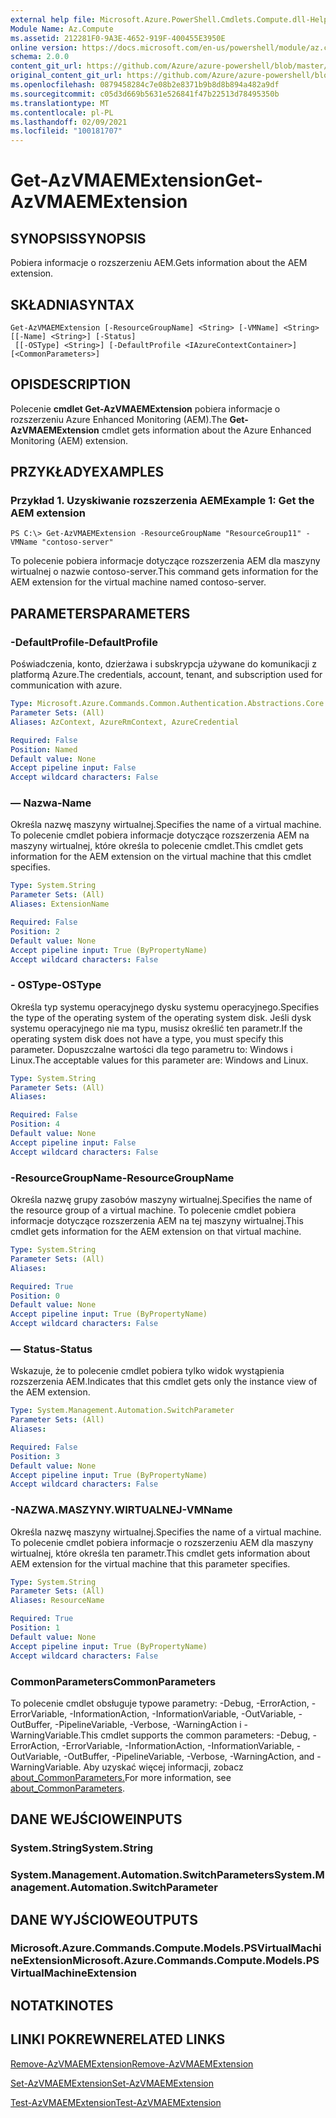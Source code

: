 ```yaml
---
external help file: Microsoft.Azure.PowerShell.Cmdlets.Compute.dll-Help.xml
Module Name: Az.Compute
ms.assetid: 212281F0-9A3E-4652-919F-400455E3950E
online version: https://docs.microsoft.com/en-us/powershell/module/az.compute/get-azvmaemextension
schema: 2.0.0
content_git_url: https://github.com/Azure/azure-powershell/blob/master/src/Compute/Compute/help/Get-AzVMAEMExtension.md
original_content_git_url: https://github.com/Azure/azure-powershell/blob/master/src/Compute/Compute/help/Get-AzVMAEMExtension.md
ms.openlocfilehash: 0879458284c7e08b2e8371b9b8d8b894a482a9df
ms.sourcegitcommit: c05d3d669b5631e526841f47b22513d78495350b
ms.translationtype: MT
ms.contentlocale: pl-PL
ms.lasthandoff: 02/09/2021
ms.locfileid: "100181707"
---
```

# <span data-ttu-id="59fdd-101">Get-AzVMAEMExtension</span><span class="sxs-lookup"><span data-stu-id="59fdd-101">Get-AzVMAEMExtension</span></span>

## <span data-ttu-id="59fdd-102">SYNOPSIS</span><span class="sxs-lookup"><span data-stu-id="59fdd-102">SYNOPSIS</span></span>
<span data-ttu-id="59fdd-103">Pobiera informacje o rozszerzeniu AEM.</span><span class="sxs-lookup"><span data-stu-id="59fdd-103">Gets information about the AEM extension.</span></span>

## <span data-ttu-id="59fdd-104">SKŁADNIA</span><span class="sxs-lookup"><span data-stu-id="59fdd-104">SYNTAX</span></span>

```
Get-AzVMAEMExtension [-ResourceGroupName] <String> [-VMName] <String> [[-Name] <String>] [-Status]
 [[-OSType] <String>] [-DefaultProfile <IAzureContextContainer>] [<CommonParameters>]
```

## <span data-ttu-id="59fdd-105">OPIS</span><span class="sxs-lookup"><span data-stu-id="59fdd-105">DESCRIPTION</span></span>
<span data-ttu-id="59fdd-106">Polecenie **cmdlet Get-AzVMAEMExtension** pobiera informacje o rozszerzeniu Azure Enhanced Monitoring (AEM).</span><span class="sxs-lookup"><span data-stu-id="59fdd-106">The **Get-AzVMAEMExtension** cmdlet gets information about the Azure Enhanced Monitoring (AEM) extension.</span></span>

## <span data-ttu-id="59fdd-107">PRZYKŁADY</span><span class="sxs-lookup"><span data-stu-id="59fdd-107">EXAMPLES</span></span>

### <span data-ttu-id="59fdd-108">Przykład 1. Uzyskiwanie rozszerzenia AEM</span><span class="sxs-lookup"><span data-stu-id="59fdd-108">Example 1: Get the AEM extension</span></span>
```
PS C:\> Get-AzVMAEMExtension -ResourceGroupName "ResourceGroup11" -VMName "contoso-server"
```

<span data-ttu-id="59fdd-109">To polecenie pobiera informacje dotyczące rozszerzenia AEM dla maszyny wirtualnej o nazwie contoso-server.</span><span class="sxs-lookup"><span data-stu-id="59fdd-109">This command gets information for the AEM extension for the virtual machine named contoso-server.</span></span>

## <span data-ttu-id="59fdd-110">PARAMETERS</span><span class="sxs-lookup"><span data-stu-id="59fdd-110">PARAMETERS</span></span>

### <span data-ttu-id="59fdd-111">-DefaultProfile</span><span class="sxs-lookup"><span data-stu-id="59fdd-111">-DefaultProfile</span></span>
<span data-ttu-id="59fdd-112">Poświadczenia, konto, dzierżawa i subskrypcja używane do komunikacji z platformą Azure.</span><span class="sxs-lookup"><span data-stu-id="59fdd-112">The credentials, account, tenant, and subscription used for communication with azure.</span></span>

```yaml
Type: Microsoft.Azure.Commands.Common.Authentication.Abstractions.Core.IAzureContextContainer
Parameter Sets: (All)
Aliases: AzContext, AzureRmContext, AzureCredential

Required: False
Position: Named
Default value: None
Accept pipeline input: False
Accept wildcard characters: False
```

### <span data-ttu-id="59fdd-113">— Nazwa</span><span class="sxs-lookup"><span data-stu-id="59fdd-113">-Name</span></span>
<span data-ttu-id="59fdd-114">Określa nazwę maszyny wirtualnej.</span><span class="sxs-lookup"><span data-stu-id="59fdd-114">Specifies the name of a virtual machine.</span></span>
<span data-ttu-id="59fdd-115">To polecenie cmdlet pobiera informacje dotyczące rozszerzenia AEM na maszyny wirtualnej, które określa to polecenie cmdlet.</span><span class="sxs-lookup"><span data-stu-id="59fdd-115">This cmdlet gets information for the AEM extension on the virtual machine that this cmdlet specifies.</span></span>

```yaml
Type: System.String
Parameter Sets: (All)
Aliases: ExtensionName

Required: False
Position: 2
Default value: None
Accept pipeline input: True (ByPropertyName)
Accept wildcard characters: False
```

### <span data-ttu-id="59fdd-116">- OSType</span><span class="sxs-lookup"><span data-stu-id="59fdd-116">-OSType</span></span>
<span data-ttu-id="59fdd-117">Określa typ systemu operacyjnego dysku systemu operacyjnego.</span><span class="sxs-lookup"><span data-stu-id="59fdd-117">Specifies the type of the operating system of the operating system disk.</span></span>
<span data-ttu-id="59fdd-118">Jeśli dysk systemu operacyjnego nie ma typu, musisz określić ten parametr.</span><span class="sxs-lookup"><span data-stu-id="59fdd-118">If the operating system disk does not have a type, you must specify this parameter.</span></span>
<span data-ttu-id="59fdd-119">Dopuszczalne wartości dla tego parametru to: Windows i Linux.</span><span class="sxs-lookup"><span data-stu-id="59fdd-119">The acceptable values for this parameter are: Windows and Linux.</span></span>

```yaml
Type: System.String
Parameter Sets: (All)
Aliases:

Required: False
Position: 4
Default value: None
Accept pipeline input: False
Accept wildcard characters: False
```

### <span data-ttu-id="59fdd-120">-ResourceGroupName</span><span class="sxs-lookup"><span data-stu-id="59fdd-120">-ResourceGroupName</span></span>
<span data-ttu-id="59fdd-121">Określa nazwę grupy zasobów maszyny wirtualnej.</span><span class="sxs-lookup"><span data-stu-id="59fdd-121">Specifies the name of the resource group of a virtual machine.</span></span>
<span data-ttu-id="59fdd-122">To polecenie cmdlet pobiera informacje dotyczące rozszerzenia AEM na tej maszyny wirtualnej.</span><span class="sxs-lookup"><span data-stu-id="59fdd-122">This cmdlet gets information for the AEM extension on that virtual machine.</span></span>

```yaml
Type: System.String
Parameter Sets: (All)
Aliases:

Required: True
Position: 0
Default value: None
Accept pipeline input: True (ByPropertyName)
Accept wildcard characters: False
```

### <span data-ttu-id="59fdd-123">— Status</span><span class="sxs-lookup"><span data-stu-id="59fdd-123">-Status</span></span>
<span data-ttu-id="59fdd-124">Wskazuje, że to polecenie cmdlet pobiera tylko widok wystąpienia rozszerzenia AEM.</span><span class="sxs-lookup"><span data-stu-id="59fdd-124">Indicates that this cmdlet gets only the instance view of the AEM extension.</span></span>

```yaml
Type: System.Management.Automation.SwitchParameter
Parameter Sets: (All)
Aliases:

Required: False
Position: 3
Default value: None
Accept pipeline input: True (ByPropertyName)
Accept wildcard characters: False
```

### <span data-ttu-id="59fdd-125">-NAZWA.MASZYNY.WIRTUALNEJ</span><span class="sxs-lookup"><span data-stu-id="59fdd-125">-VMName</span></span>
<span data-ttu-id="59fdd-126">Określa nazwę maszyny wirtualnej.</span><span class="sxs-lookup"><span data-stu-id="59fdd-126">Specifies the name of a virtual machine.</span></span>
<span data-ttu-id="59fdd-127">To polecenie cmdlet pobiera informacje o rozszerzeniu AEM dla maszyny wirtualnej, które określa ten parametr.</span><span class="sxs-lookup"><span data-stu-id="59fdd-127">This cmdlet gets information about AEM extension for the virtual machine that this parameter specifies.</span></span>

```yaml
Type: System.String
Parameter Sets: (All)
Aliases: ResourceName

Required: True
Position: 1
Default value: None
Accept pipeline input: True (ByPropertyName)
Accept wildcard characters: False
```

### <span data-ttu-id="59fdd-128">CommonParameters</span><span class="sxs-lookup"><span data-stu-id="59fdd-128">CommonParameters</span></span>
<span data-ttu-id="59fdd-129">To polecenie cmdlet obsługuje typowe parametry: -Debug, -ErrorAction, -ErrorVariable, -InformationAction, -InformationVariable, -OutVariable, -OutBuffer, -PipelineVariable, -Verbose, -WarningAction i -WarningVariable.</span><span class="sxs-lookup"><span data-stu-id="59fdd-129">This cmdlet supports the common parameters: -Debug, -ErrorAction, -ErrorVariable, -InformationAction, -InformationVariable, -OutVariable, -OutBuffer, -PipelineVariable, -Verbose, -WarningAction, and -WarningVariable.</span></span> <span data-ttu-id="59fdd-130">Aby uzyskać więcej informacji, zobacz [about_CommonParameters.](http://go.microsoft.com/fwlink/?LinkID=113216)</span><span class="sxs-lookup"><span data-stu-id="59fdd-130">For more information, see [about_CommonParameters](http://go.microsoft.com/fwlink/?LinkID=113216).</span></span>

## <span data-ttu-id="59fdd-131">DANE WEJŚCIOWE</span><span class="sxs-lookup"><span data-stu-id="59fdd-131">INPUTS</span></span>

### <span data-ttu-id="59fdd-132">System.String</span><span class="sxs-lookup"><span data-stu-id="59fdd-132">System.String</span></span>

### <span data-ttu-id="59fdd-133">System.Management.Automation.SwitchParameters</span><span class="sxs-lookup"><span data-stu-id="59fdd-133">System.Management.Automation.SwitchParameter</span></span>

## <span data-ttu-id="59fdd-134">DANE WYJŚCIOWE</span><span class="sxs-lookup"><span data-stu-id="59fdd-134">OUTPUTS</span></span>

### <span data-ttu-id="59fdd-135">Microsoft.Azure.Commands.Compute.Models.PSVirtualMachineExtension</span><span class="sxs-lookup"><span data-stu-id="59fdd-135">Microsoft.Azure.Commands.Compute.Models.PSVirtualMachineExtension</span></span>

## <span data-ttu-id="59fdd-136">NOTATKI</span><span class="sxs-lookup"><span data-stu-id="59fdd-136">NOTES</span></span>

## <span data-ttu-id="59fdd-137">LINKI POKREWNE</span><span class="sxs-lookup"><span data-stu-id="59fdd-137">RELATED LINKS</span></span>

[<span data-ttu-id="59fdd-138">Remove-AzVMAEMExtension</span><span class="sxs-lookup"><span data-stu-id="59fdd-138">Remove-AzVMAEMExtension</span></span>](./Remove-AzVMAEMExtension.md)

[<span data-ttu-id="59fdd-139">Set-AzVMAEMExtension</span><span class="sxs-lookup"><span data-stu-id="59fdd-139">Set-AzVMAEMExtension</span></span>](./Set-AzVMAEMExtension.md)

[<span data-ttu-id="59fdd-140">Test-AzVMAEMExtension</span><span class="sxs-lookup"><span data-stu-id="59fdd-140">Test-AzVMAEMExtension</span></span>](./Test-AzVMAEMExtension.md)


